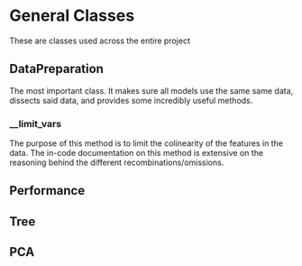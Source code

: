 # General Classes

These are classes used across the entire project

## DataPreparation

The most important class. It makes sure all models use the same same data, dissects said data, and provides some incredibly useful methods.

### __limit_vars

The purpose of this method is to limit the colinearity of the features in the data. The in-code documentation on this method is extensive on the reasoning behind the different recombinations/omissions.

## Performance

## Tree

## PCA
